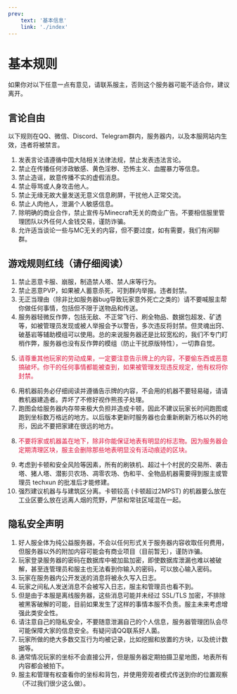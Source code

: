 ```yaml
---
prev:
    text: '基本信息'
    link: './index'
---
```


# 基本规则

如果你对以下任意一点有意见，请联系服主，否则这个服务器可能不适合你，建议离开。

## 言论自由

以下规则在QQ、微信、Discord、Telegram群内，服务器内，以及本服网站内生效，违者将被禁言。

1. 发表言论请遵循中国大陆相关法律法规，禁止发表违法言论。
2. 禁止在传播任何涉政敏感、黄色淫秽、恐怖主义、血腥暴力等信息。
3. 禁止造谣，故意传播不实的虚假消息。
4. 禁止辱骂或人身攻击他人。
5. 禁止无缘无故大量发送无意义信息刷屏，干扰他人正常交流。
6. 禁止人肉他人，泄漏个人敏感信息。
7. 除明确的商业合作，禁止宣传与Minecraft无关的商业广告。不要相信服里管理团队以外任何人金钱交易，谨防诈骗。
8. 允许适当谈论一些与MC无关的内容，但不要过度，如有需要，我们有闲聊群。

## 游戏规则红线（请仔细阅读）

1. 禁止恶意卡服、崩服，制造禁人塔、禁人床等行为。
2. 禁止恶意PVP，如果被人蓄意杀死，可到群内举报。违者封禁。
3. 无正当理由（除非比如服务器bug导致玩家意外死亡之类的）请不要喊服主帮你做任何事情，包括但不限于送物品和传送。
4. 服务器轻微反作弊，包括无敌、不正常飞行、刷全物品、数据包超发、矿透等，如被管理员发现或被人举报会予以警告，多次违反将封禁。但灵魂出窍、破基岩等辅助模组可以使用。总的来说服务器还是比较宽松的，我们不专门盯梢作弊，服务器也没有反作弊的模组（防止干扰原版特性），一切靠自觉。
5. <p style="color:crimson;">请尊重其他玩家的劳动成果，一定要注意告示牌上的内容，不要偷东西或恶意搞破坏。你干的任何事情都能被查到，如果被管理发现违反规定，他有权将你封禁。</p>
6. 用机器前务必仔细阅读并遵循告示牌的内容，不会用的机器不要轻易碰，请请教机器建造者。弄坏了不修好视作熊孩子处理。
7. 跑图会给服务器内存带来极大负担并造成卡顿，因此不建议玩家长时间跑图或跑到坐标数万格远的地方。以后版本更新时服务器也会重新刷新万格以外的地形，因此不要把家建在很远的地方。
8. <p style="color:crimson;">不要将家或机器盖在地下，除非你能保证地表有明显的标志物。因为服务器会定期清理区块，服主会删除那些地表明显没有活动痕迹的区块。</p>
9. 考虑到卡顿和安全风险等因素，所有的刷铁机、超过十个村民的交易所、袭击塔、猪人塔、潜影贝农场、凋零农场、伪和平、全物品机器需要得到服主或管理员 techxun 的批准后才能修建。
10. 强烈建议机器与与建筑区分离。卡顿较高 (卡顿超过2MPST) 的机器要么放在工业区要么放在远离人烟的荒野，严禁和常驻区域混在一起。

## 隐私安全声明

1. 好人服全体为纯公益服务器，不会以任何形式关于服务器内容收取任何费用，但服务器以外的附加内容可能会有商业项目（目前暂无），谨防诈骗。
2. 玩家登录服务器的密码在数据库中被加盐加密，即使数据库泄漏也难以被破解，甚至连管理员和服主也无法看到你输入的密码，可以放心输入密码。
3. 玩家在服务器内公开发送的消息将被永久写入日志。
4. 玩家之间私人发送消息不会被写入日志，服主和管理员也看不到。
5. 但是由于本服是离线服务器，这些消息可能并未经过 SSL/TLS 加密，不排除被黑客破解的可能，目前如果发生了这样的事情本服不负责。服主未来考虑增强此类安全性。
6. 请注意自己的隐私安全，不要随意泄漏自己的个人信息，服务器管理团队会尽可能保障大家的信息安全。有疑问请QQ联系好人菌。
7. 玩家所做的绝大多数交互行为均被记录，比如挖掘和放置的方块，以及统计数据等。
8. 通常情况玩家的坐标不会直接公开，但是服务器定期拍摄卫星地图，地表所有内容都会被拍下。
9. 服主和管理有权查看你的坐标和背包，并使用旁观者模式传送到你的位置观察（不过我们很少这么做）。